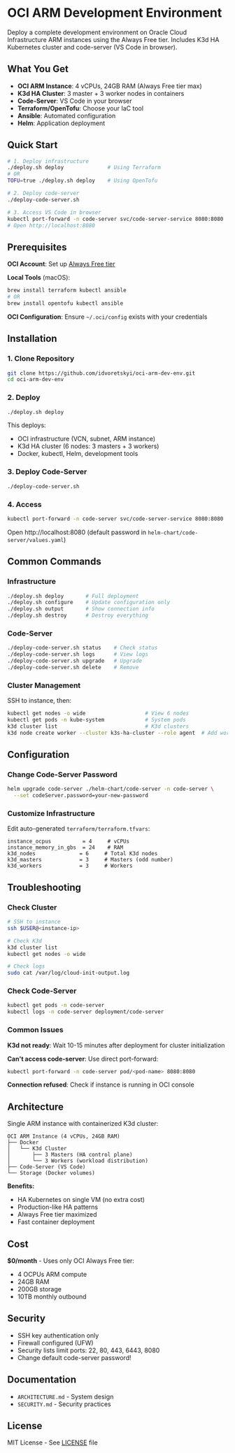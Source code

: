 # OCI ARM Development Environment

Deploy a complete development environment on Oracle Cloud Infrastructure ARM instances using the Always Free tier. Includes K3d HA Kubernetes cluster and code-server (VS Code in browser).

## What You Get

- **OCI ARM Instance**: 4 vCPUs, 24GB RAM (Always Free tier max)
- **K3d HA Cluster**: 3 master + 3 worker nodes in containers
- **Code-Server**: VS Code in your browser
- **Terraform/OpenTofu**: Choose your IaC tool
- **Ansible**: Automated configuration
- **Helm**: Application deployment

## Quick Start

```bash
# 1. Deploy infrastructure
./deploy.sh deploy              # Using Terraform
# OR
TOFU=true ./deploy.sh deploy    # Using OpenTofu

# 2. Deploy code-server
./deploy-code-server.sh

# 3. Access VS Code in browser
kubectl port-forward -n code-server svc/code-server-service 8080:8080
# Open http://localhost:8080
```

## Prerequisites

**OCI Account**: Set up [Always Free tier](https://www.oracle.com/cloud/free/)

**Local Tools** (macOS):
```bash
brew install terraform kubectl ansible
# OR
brew install opentofu kubectl ansible
```

**OCI Configuration**: Ensure `~/.oci/config` exists with your credentials

## Installation

### 1. Clone Repository

```bash
git clone https://github.com/idvoretskyi/oci-arm-dev-env.git
cd oci-arm-dev-env
```

### 2. Deploy

```bash
./deploy.sh deploy
```

This deploys:
- OCI infrastructure (VCN, subnet, ARM instance)
- K3d HA cluster (6 nodes: 3 masters + 3 workers)
- Docker, kubectl, Helm, development tools

### 3. Deploy Code-Server

```bash
./deploy-code-server.sh
```

### 4. Access

```bash
kubectl port-forward -n code-server svc/code-server-service 8080:8080
```

Open http://localhost:8080 (default password in `helm-chart/code-server/values.yaml`)

## Common Commands

### Infrastructure

```bash
./deploy.sh deploy       # Full deployment
./deploy.sh configure    # Update configuration only
./deploy.sh output       # Show connection info
./deploy.sh destroy      # Destroy everything
```

### Code-Server

```bash
./deploy-code-server.sh status    # Check status
./deploy-code-server.sh logs      # View logs
./deploy-code-server.sh upgrade   # Upgrade
./deploy-code-server.sh delete    # Remove
```

### Cluster Management

SSH to instance, then:

```bash
kubectl get nodes -o wide                   # View 6 nodes
kubectl get pods -n kube-system             # System pods
k3d cluster list                            # K3d clusters
k3d node create worker --cluster k3s-ha-cluster --role agent  # Add worker
```

## Configuration

### Change Code-Server Password

```bash
helm upgrade code-server ./helm-chart/code-server -n code-server \
  --set codeServer.password=your-new-password
```

### Customize Infrastructure

Edit auto-generated `terraform/terraform.tfvars`:

```hcl
instance_ocpus          = 4     # vCPUs
instance_memory_in_gbs  = 24    # RAM
k3d_nodes              = 6     # Total K3d nodes
k3d_masters            = 3     # Masters (odd number)
k3d_workers            = 3     # Workers
```

## Troubleshooting

### Check Cluster

```bash
# SSH to instance
ssh $USER@<instance-ip>

# Check K3d
k3d cluster list
kubectl get nodes -o wide

# Check logs
sudo cat /var/log/cloud-init-output.log
```

### Check Code-Server

```bash
kubectl get pods -n code-server
kubectl logs -n code-server deployment/code-server
```

### Common Issues

**K3d not ready**: Wait 10-15 minutes after deployment for cluster initialization

**Can't access code-server**: Use direct port-forward:
```bash
kubectl port-forward -n code-server pod/<pod-name> 8080:8080
```

**Connection refused**: Check if instance is running in OCI console

## Architecture

Single ARM instance with containerized K3d cluster:

```
OCI ARM Instance (4 vCPUs, 24GB RAM)
├── Docker
│   └── K3d Cluster
│       ├── 3 Masters (HA control plane)
│       └── 3 Workers (workload distribution)
├── Code-Server (VS Code)
└── Storage (Docker volumes)
```

**Benefits:**
- HA Kubernetes on single VM (no extra cost)
- Production-like HA patterns
- Always Free tier maximized
- Fast container deployment

## Cost

**$0/month** - Uses only OCI Always Free tier:
- 4 OCPUs ARM compute
- 24GB RAM
- 200GB storage
- 10TB monthly outbound

## Security

- SSH key authentication only
- Firewall configured (UFW)
- Security lists limit ports: 22, 80, 443, 6443, 8080
- Change default code-server password!

## Documentation

- `ARCHITECTURE.md` - System design
- `SECURITY.md` - Security practices

## License

MIT License - See [LICENSE](LICENSE) file
